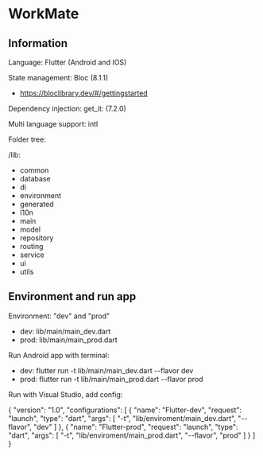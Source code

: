 # WorkMate

## Information

Language: Flutter (Android and IOS)

State management: Bloc (8.1.1)
- https://bloclibrary.dev/#/gettingstarted

Dependency injection: get_it: (7.2.0)

Multi language support: intl

Folder tree:

/lib:
- common
- database
- di
- environment
- generated
- l10n
- main
- model
- repository
- routing
- service
- ui
- utils

## Environment and run app

Environment: "dev" and "prod"
- dev: lib/main/main_dev.dart
- prod: lib/main/main_prod.dart

Run Android app with terminal:
- dev: flutter run -t lib/main/main_dev.dart --flavor dev
- prod: flutter run -t lib/main/main_prod.dart --flavor prod

Run with Visual Studio, add config:

{
"version": "1.0",
"configurations": [
{
"name": "Flutter-dev",
"request": "launch",
"type": "dart",
"args": [
"-t",
"lib/enviroment/main_dev.dart",
"--flavor",
"dev"
]
},
{
"name": "Flutter-prod",
"request": "launch",
"type": "dart",
"args": [
"-t",
"lib/enviroment/main_prod.dart",
"--flavor",
"prod"
]
}
]
}

